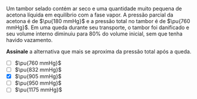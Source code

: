 Um tambor selado contém ar seco e uma quantidade muito pequena de acetona líquida em equilíbrio com a fase vapor. A pressão parcial da acetona é de $\pu{180 mmHg}$ e a pressão total no tambor é de $\pu{760 mmHg}$.
Em uma queda durante seu transporte, o tambor foi danificado e seu volume interno diminuiu para $80\%$ do volume inicial, sem que tenha havido vazamento. 

**Assinale** a alternativa que mais se aproxima da pressão total após a queda.

- [ ] $\pu{760 mmHg}$
- [ ] $\pu{832 mmHg}$ 
- [x] $\pu{905 mmHg}$ 
- [ ] $\pu{950 mmHg}$ 
- [ ] $\pu{1175 mmHg}$  
